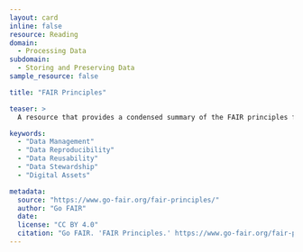 ```yaml
---
layout: card
inline: false
resource: Reading
domain:
  - Processing Data
subdomain:
  - Storing and Preserving Data
sample_resource: false

title: "FAIR Principles"

teaser: >
  A resource that provides a condensed summary of the FAIR principles for data management and stewardship, based on Wilkenson et al's original article. Click on the blue links for a fuller description of each principle or sub-principle. A free PDF download is also available.

keywords:
  - "Data Management"
  - "Data Reproducibility"
  - "Data Reusability"
  - "Data Stewardship"
  - "Digital Assets"

metadata:
  source: "https://www.go-fair.org/fair-principles/"
  author: "Go FAIR"
  date: 
  license: "CC BY 4.0"
  citation: "Go FAIR. 'FAIR Principles.' https://www.go-fair.org/fair-principles/. Accessed 4 December 2024."
---
```

